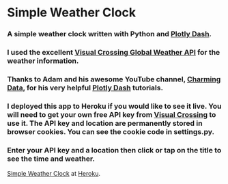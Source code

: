 # Simple Weather Clock

### A simple weather clock written with Python and [Plotly Dash](https://plotly.com/dash/).

### I used the excellent [Visual Crossing Global Weather API](https://www.visualcrossing.com/weather-api) for the weather information.

### Thanks to Adam and his awesome YouTube channel, [Charming Data](https://www.youtube.com/c/CharmingData/featured), for his very helpful [Plotly Dash](https://plotly.com/dash/) tutorials.

### I deployed this app to Heroku if you would like to see it live. You will need to get your own free API key from [Visual Crossing](https://www.visualcrossing.com/weather-api) to use it.  The API key and location are permanently stored in browser cookies. You can see the cookie code in settings.py.

### Enter your API key and a location then click or tap on the title to see the time and weather.

[Simple Weather Clock](https://simpleweatherclock.herokuapp.com/) at [Heroku](https://www.heroku.com/).
